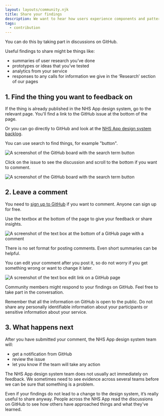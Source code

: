 ```yaml
---
layout: layouts/community.njk
title: Share your findings
description: We want to hear how users experience components and patterns in your service. It helps us improve the design system. 
tags:
  - contribution
---
```


You can do this by taking part in discussions on GitHub.

Useful findings to share might be things like:

- summaries of user research you’ve done
- prototypes or ideas that you’ve tested
- analytics from your service
- responses to any calls for information we give in the ‘Research’ section of our pages

## 1. Find the thing you want to feedback on

If the thing is already published in the NHS App design system, go to the relevant page. You'll find a link to the GitHub issue at the bottom of the page.

Or you can go directly to GitHub and look at the [NHS App design system backlog](https://github.com/orgs/nhsuk/projects/8).

You can use search to find things, for example "button".

![A screenshot of the GitHub board with the search term button](/assets/images/github-board-search.png)

Click on the issue to see the discussion and scroll to the bottom if you want to comment.

![A screenshot of the GitHub board with the search term button](/assets/images/github-issue.png)

## 2. Leave a comment

You need to [sign up to GitHub](https://github.com/signup) if you want to comment. Anyone can sign up for free.

Use the textbox at the bottom of the page to give your feedback or share insights.

![A screenshot of the text box at the bottom of a GitHub page with a comment](/assets/images/github-comment-message.png)

There is no set format for posting comments. Even short summaries can be helpful.

You can edit your comment after you post it, so do not worry if you get something wrong or want to change it later.

![A screenshot of the text box edit link on a GitHub page](/assets/images/github-comment-edit.png)

Community members might respond to your findings on GitHub. Feel free to take part in the conversation.

Remember that all the information on GitHub is open to the public. Do not share any personally identifiable information about your participants or sensitive information about your service.

## 3. What happens next

After you have submitted your comment, the NHS App design system team will:

- get a notification from GitHub
- review the issue
- let you know if the team will take any action

The NHS App design system team does not usually act immediately on feedback. We sometimes need to see evidence across several teams before we can be sure that something is a problem.

Even if your findings do not lead to a change to the design system, it’s really useful to share anyway. People across the NHS App read the discussions on GitHub to see how others have approached things and what they’ve learned.
